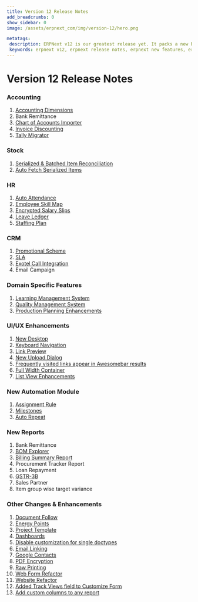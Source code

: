 ```yaml
---
title: Version 12 Release Notes
add_breadcrumbs: 0
show_sidebar: 0
image: /assets/erpnext_com/img/version-12/hero.png

metatags:
 description: ERPNext v12 is our greatest release yet. It packs a new Refreshed UI, Dashboards and over 100 new features and enhancements.
 keywords: erpnext v12, erpnext release notes, erpnext new features, erp, open source erp, free erp
---
```


# Version 12 Release Notes

### Accounting
1. [Accounting Dimensions](/docs/user/manual/en/accounts/accounting-dimensions)
1. Bank Remittance
1. [Chart of Accounts Importer](/docs/user/manual/en/setting-up/chart-of-accounts-importer)
1. [Invoice Discounting](/docs/user/manual/en/accounts/invoice_discounting)
1. [Tally Migrator](https://github.com/frappe/erpnext/pull/17405)

### Stock
1. [Serialized & Batched Item Reconciliation](/docs/user/manual/en/setting-up/stock-reconciliation#12-for-serialized-items)
1. [Auto Fetch Serialized Items](/version-12/release-notes/features#new-upload-dialog)

### HR
1. [Auto Attendance](/docs/user/manual/en/human-resources/auto-attendance)
1. [Employee Skill Map](/docs/user/manual/en/human-resources/employee_skill_map)
1. [Encrypted Salary Slips](/docs/user/manual/en/human-resources/hr-settings#24-encrypt-salary-slips-in-emails)
1. [Leave Ledger](/docs/user/manual/en/human-resources/leave-ledger-entry)
1. [Staffing Plan](/docs/user/manual/en/human-resources/staffing-plan)

### CRM
1. [Promotional Scheme](/docs/user/manual/en/accounts/promotional-schemes)
1. [SLA](/docs/user/manual/en/support/service-level-agreement)
1. [Exotel Call Integration](/docs/user/manual/en/erpnext_integration/exotel_integration)
1. Email Campaign

### Domain Specific Features
1. [Learning Management System](/docs/user/manual/en/education/setting-up-lms)
1. [Quality Management System](/docs/user/manual/en/quality-management)
1. [Production Planning Enhancements](/docs/user/manual/en/manufacturing/production-plan/planning-for-material-requests)

### UI/UX Enhancements
1. [New Desktop](/docs/user/manual/en/using-erpnext/articles/desktop)
1. [Keyboard Navigation](/docs/user/manual/en/using-erpnext/articles/keyboard-shortcuts)
1. [Link Preview](/version-12/release-notes/features#link-preview)
1. [New Upload Dialog](/version-12/release-notes/features#new-upload-dialog)
1. [Frequently visited links appear in Awesomebar results](/version-12/release-notes/features#frequently-visited-links-appear-in-awesomebar-results)
1. [Full Width Container]((/version-12/release-notes/features#full-width-container))
1. [List View Enhancements](/version-12/release-notes/features#list-view-enhancements)

### New Automation Module
1. [Assignment Rule](/docs/user/manual/en/setting-up/automation/assignment-rule)
1. [Milestones](/docs/user/manual/en/setting-up/automation/milestone-tracker)
1. [Auto Repeat](/docs/user/manual/en/setting-up/automation/auto-repeat)

### New Reports
1. Bank Remittance
1. [BOM Explorer](/docs/user/manual/en/stock/articles/bom_explorer)
1. [Billing Summary Report](/docs/user/manual/en/projects/reports/billing_summary_reports)
1. Procurement Tracker Report
1. Loan Repayment
1. [GSTR-3B](/docs/user/manual/en/regional/india/gst-3b-report)
1. Sales Partner
1. Item group wise target variance

### Other Changes & Enhancements
1. [Document Follow](/docs/user/manual/en/setting-up/email/document-follow)
1. [Energy Points](/docs/user/manual/en/setting-up/energy-point-system)
1. [Project Template](/docs/user/manual/en/projects/project-template)
1. [Dashboards](/docs/user/manual/en/customize-erpnext/dashboard)
1. [Disable customization for single doctypes](/version-12/release-notes/features#disable-customization-for-single-doctypes)
1. [Email Linking](/docs/user/manual/en/setting-up/email/linking-emails-to-document)
1. [Google Contacts](/docs/user/manual/en/erpnext_integration/google_contacts)
1. [PDF Encryption](/version-12/release-notes/features#pdf-encryption)
1. [Raw Printing](/docs/user/manual/en/setting-up/print/raw-printing)
1. [Web Form Refactor](/version-12/release-notes/features#web-form-refactor)
1. [Website Refactor](/docs/user/manual/en/website)
1. [Added Track Views field to Customize Form](/version-12/release-notes/features#added-track-views-field-to-customize-form)
1. [Add custom columns to any report](/version-12/release-notes/features#add-custom-columns-to-any-report)

<!-- no-sitemap -->